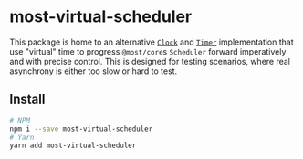 # most-virtual-scheduler

This package is home to an alternative [`Clock`]() and [`Timer`]() implementation that use "virtual"
time to progress `@most/core`s `Scheduler` forward imperatively and with precise control. This is 
designed for testing scenarios, where real asynchrony is either too slow or hard to test.

## Install

```sh
# NPM
npm i --save most-virtual-scheduler
# Yarn
yarn add most-virtual-scheduler
```
